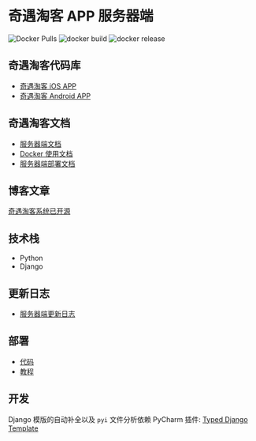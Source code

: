 # 奇遇淘客 APP 服务器端

![Docker Pulls](https://img.shields.io/docker/pulls/qiyutech/tbk)
![docker build](https://github.com/QiYuTechDev/QiYuTkServer/workflows/docker%20build/badge.svg?branch=main)
![docker release](https://github.com/QiYuTechDev/QiYuTkServer/workflows/docker%20release/badge.svg?branch=v0.1.1&event=release)

## 奇遇淘客代码库

* [奇遇淘客 iOS APP](https://github.com/QiYuTechDev/QiYuTkiOS)
* [奇遇淘客 Android APP](https://github.com/QiYuTechDev/QiYuTkAndroid)

## 奇遇淘客文档

* [服务器端文档](https://tbk.qiyutech.tech/)
* [Docker 使用文档](https://tbk.qiyutech.tech/server/docker.html)
* [服务器端部署文档](https://tbk.qiyutech.tech/server/deploy.html)

## 博客文章

[奇遇淘客系统已开源](https://blog.qiyutech.tech/202102/05_tbk_server/)

## 技术栈

* Python
* Django

## 更新日志

* [服务器端更新日志](https://tbk.qiyutech.tech/server/release.html)

## 部署

* [代码](https://github.com/QiYuTechOrg/QiYuTkDeploy)
* [教程](https://tbk.qiyutech.tech/server/deploy.html)

## 开发

Django 模版的自动补全以及 `pyi` 文件分析依赖 PyCharm
插件: [Typed Django Template](https://plugins.jetbrains.com/plugin/18232-typed-django-template)
